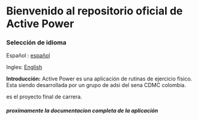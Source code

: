 # Bienvenido al repositorio oficial de Active Power
### Selección de idioma
Español : [español](https://github.com/ByGameRusher/ActivePowerAPP/blob/master/README.md "español") 

Ingles: [English](https://github.com/ByGameRusher/ActivePowerAPP/blob/master/READMEus.md "English")

**Introducción:**
Active Power es una aplicación de rutinas de ejercicio físico.
Esta siendo desarrollada por un grupo de adsi del sena CDMC colombia.

es el proyecto final de carrera.

##### proximamente la documentacion completa de la aplicación
